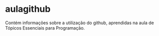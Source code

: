 # aulagithub
Contém informações sobre a utilização do github, aprendidas na aula de Tópicos Essenciais para Programação.
